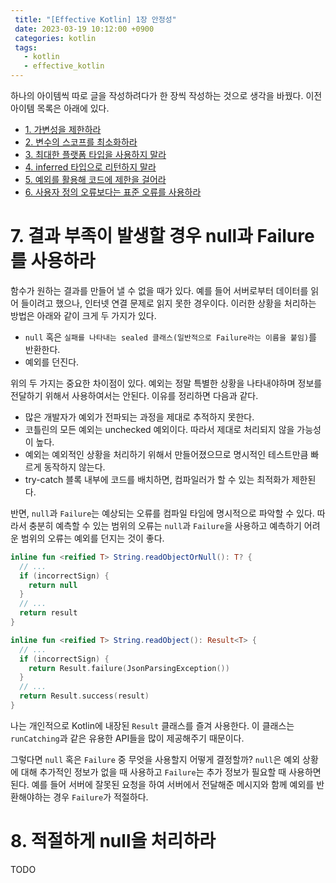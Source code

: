 ```yaml
---
 title: "[Effective Kotlin] 1장 안정성"
 date: 2023-03-19 10:12:00 +0900
 categories: kotlin
 tags:
   - kotlin
   - effective_kotlin
---
```


하나의 아이템씩 따로 글을 작성하려다가 한 장씩 작성하는 것으로 생각을 바꿨다. 이전 아이템 목록은 아래에 있다.

- [1. 가변성을 제한하라](https://jja08111.github.io/kotlin/effective-kotlin-safety-1/)
- [2. 변수의 스코프를 최소화하라](https://jja08111.github.io/kotlin/effective-kotlin-safety-2/)
- [3. 최대한 플랫폼 타입을 사용하지 말라](https://jja08111.github.io/kotlin/effective-kotlin-safety-3/)
- [4. inferred 타입으로 리턴하지 말라](https://jja08111.github.io/kotlin/effective-kotlin-safety-4/)
- [5. 예외를 활용해 코드에 제한을 걸어라](https://jja08111.github.io/kotlin/effective-kotlin-safety-5/)
- [6. 사용자 정의 오류보다는 표준 오류를 사용하라](https://jja08111.github.io/kotlin/effective-kotlin-safety-6/)

# 7. 결과 부족이 발생할 경우 null과 Failure를 사용하라

함수가 원하는 결과를 만들어 낼 수 없을 때가 있다. 예를 들어 서버로부터 데이터를 읽어 들이려고 했으나, 인터넷 연결 문제로 읽지 못한 경우이다.
이러한 상황을 처리하는 방법은 아래와 같이 크게 두 가지가 있다.

- `null` 혹은 `실패를 나타내는 sealed 클래스(일반적으로 Failure라는 이름을 붙임)`를 반환한다.
- 예외를 던진다.

위의 두 가지는 중요한 차이점이 있다. 예외는 정말 특별한 상황을 나타내야하며 정보를 전달하기 위해서 사용하여서는 안된다. 이유를 정리하면 다음과 같다.

- 많은 개발자가 예외가 전파되는 과정을 제대로 추적하지 못한다.
- 코틀린의 모든 예외는 unchecked 예외이다. 따라서 제대로 처리되지 않을 가능성이 높다.
- 예외는 예외적인 상황을 처리하기 위해서 만들어졌으므로 명시적인 테스트만큼 빠르게 동작하지 않는다.
- try-catch 블록 내부에 코드를 배치하면, 컴파일러가 할 수 있는 최적화가 제한된다.

반면, `null`과 `Failure`는 예상되는 오류를 컴파일 타임에 명시적으로 파악할 수 있다.
따라서 충분히 예측할 수 있는 범위의 오류는 `null`과 `Failure`을 사용하고 예측하기 어려운 범위의 오류는 예외를 던지는 것이 좋다.

```kotlin
inline fun <reified T> String.readObjectOrNull(): T? {
  // ...
  if (incorrectSign) {
    return null
  }
  // ...
  return result
}

inline fun <reified T> String.readObject(): Result<T> {
  // ...
  if (incorrectSign) {
    return Result.failure(JsonParsingException())
  }
  // ...
  return Result.success(result)
}
```

나는 개인적으로 Kotlin에 내장된 `Result` 클래스를 즐겨 사용한다. 이 클래스는 `runCatching`과 같은 유용한 API들을 많이 제공해주기 때문이다.

그렇다면 `null` 혹은 `Failure` 중 무엇을 사용할지 어떻게 결정할까? `null`은 예외 상황에 대해 추가적인 정보가 없을 때 사용하고 `Failure`는 추가 정보가 필요할 때 사용하면 된다.
예를 들어 서버에 잘못된 요청을 하여 서버에서 전달해준 메시지와 함께 예외를 반환해야하는 경우 `Failure`가 적절하다.

# 8. 적절하게 null을 처리하라

TODO
